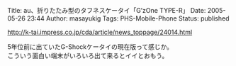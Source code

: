 Title: au、折りたたみ型のタフネスケータイ「G’zOne TYPE-R」
Date: 2005-05-26 23:44
Author: masayukig
Tags: PHS-Mobile-Phone
Status: published

<http://k-tai.impress.co.jp/cda/article/news_toppage/24014.html>

5年位前に出ていたG-Shockケータイの現在版って感じか。  
こういう面白い端末がいろいろ出て来るとイイとおもう。
